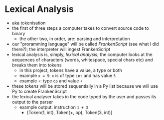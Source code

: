 # Lexical Analysis

* aka tokenisation
* the first of three steps a computer takes to convert source code to binary
    * the other two, in order, are: parsing and interpretation
* our "proramming language" will be called _FrankenScript_ (see what I did
there?);  the interpreter will ingest FrankenScript
* lexical analysis is, simply, _lexical analysis_; the computer looks at the
    sequences of characters (words, whitespace, special chars etc) and breaks
    them into tokens
    * in this project, tokens have a value, a type or both
    * example `x = 5`: `x` is of type `int` and has value `5`
    * example `+`: type `op` and value `+`
* these _tokens_ will be stored sequentially in a Py list because we will use
Py to create FrankenScript
* the lexical analyser takes in the code typed by the user and passes its output
    to the parser
    * example output: instruction `1 + 3`
        * [Token(1, int), Token(+, op), Token(3, int)] 
